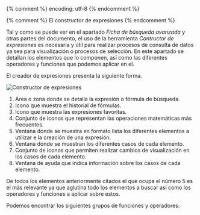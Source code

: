 {% comment %} encoding: utf-8 {% endcomment %}

{% comment %} El constructor de expresiones {% endcomment %}

Tal y como se puede ver en el apartado *Ficha de búsqueda avanzada* 
y otras partes del documento, el uso de la herramienta 
*Contructor de expresiones* es necesaria y útil para realizar 
procesos de consulta de datos ya sea para visualización o procesos 
de selección. En este apartado se detallan los elementos que lo 
componen, así como las diferentes operadores y funciones que podemos 
aplicar en el.

El creador de expresiones presenta la siguiente forma.

![Constructor de expresiones](constructor_expresiones_files/constructor_expresiones_detalle.png)
 
1. Área o zona donde se detalla la expresión o fórmula de búsqueda.
2. Icono que muestra el historial de fórmulas.
3. Icono que muestra las expresiones favoritas.
4. Conjunto de iconos que representan las operaciones matemáticas más frecuentes.
5. Ventana donde se muestra en formato lista los diferentes elementos a utilizar 
   e la creación de una expresión.
6. Ventana donde se muestran los diferentes casos de cada elemento.
7. Conjunto de iconos que permiten realizar cambios de visualización en los 
   casos de cada elemento.
8. Ventana de ayuda que indica información sobre los casos de cada elemento.

De todos los elementos anteriormente citados el que ocupa el número 5 es el más relevante ya que aglutina todo los elementos a buscar así como los operadores y funciones a aplicar sobre estos.

Podemos encontrar los siguientes grupos de funciones y operadores:

